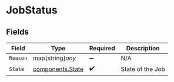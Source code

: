 # JobStatus


## Fields

| Field                                                | Type                                                 | Required                                             | Description                                          |
| ---------------------------------------------------- | ---------------------------------------------------- | ---------------------------------------------------- | ---------------------------------------------------- |
| `Reason`                                             | map[string]*any*                                     | :heavy_minus_sign:                                   | N/A                                                  |
| `State`                                              | [components.State](../../models/components/state.md) | :heavy_check_mark:                                   | State of the Job                                     |